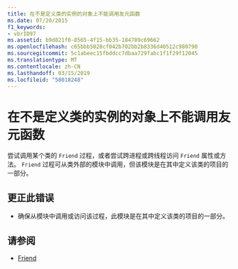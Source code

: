 ```yaml
---
title: 在不是定义类的实例的对象上不能调用友元函数
ms.date: 07/20/2015
f1_keywords:
- vbrID97
ms.assetid: b9d821f0-8565-4f15-bb35-184789c69662
ms.openlocfilehash: c65bbb5028cf042b702bb2b8336d40512c980790
ms.sourcegitcommit: 5c1abeec15fbddcc7dbaa729fabc1f1f29f12045
ms.translationtype: MT
ms.contentlocale: zh-CN
ms.lasthandoff: 03/15/2019
ms.locfileid: "58018248"
---
```

# <a name="cannot-call-friend-function-on-object-which-is-not-an-instance-of-defining-class"></a>在不是定义类的实例的对象上不能调用友元函数
尝试调用某个类的 `Friend` 过程，或者尝试跨进程或跨线程访问 `Friend` 属性或方法。 `Friend` 过程可从类外部的模块中调用，但该模块是在其中定义该类的项目的一部分。  
  
## <a name="to-correct-this-error"></a>更正此错误  
  
-   确保从模块中调用或访问该过程，此模块是在其中定义该类的项目的一部分。  
  
## <a name="see-also"></a>请参阅

- [Friend](../../visual-basic/language-reference/modifiers/friend.md)
